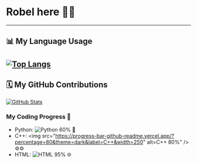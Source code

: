 # Robel here 👋👋

---

## 📊 My Language Usage

[![Top Langs](https://github-readme-stats.vercel.app/api/top-langs/?username=RobelAmare&layout=donut-vertical&theme=dracula&langs_count=8&hide_border=true&animation=true)](https://github.com/RobelAmare)
---

## 🗓️ My GitHub Contributions

[![GitHub Stats](https://github-readme-stats.vercel.app/api?username=RobelAmare&theme=dracula&hide_border=true)](https://github.com/RobelAmare)

### My Coding Progress 🚀

- Python: <img src="https://progress-bar-github-readme.vercel.app/?percentage=60&theme=dark&label=Python&width=250" alt="Python 60%" /> 🐍
- C++: <img src="https://progress-bar-github-readme.vercel.app/?percentage=80&theme=dark&label=C++&width=250" alt=C++ 80%" /> ⚙️⚙️
- HTML: <img src="https://progress-bar-github-readme.vercel.app/?percentage=95&theme=dark&label=HTML&width=250" alt="HTML 95%" /> 🌐

<!--
**RobelAmare/RobelAmare** is a ✨ _special_ ✨ repository because its `README.md` (this file) appears on your GitHub profile.

Here are some ideas to get you started:

- 🔭 I’m currently working on ...
- 🌱 I’m currently learning ...
- 👯 I’m looking to collaborate on ...
- 🤔 I’m looking for help with ...
- 💬 Ask me about ...
- 📫 How to reach me: ...
- 😄 Pronouns: ...
- ⚡ Fun fact: ...
-->
